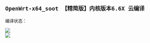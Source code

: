 ## `OpenWrt-x64_soot 【精简版】内核版本6.6X 云编译`
编译状态：

<a href="https://github.com/gxnas/OpenWrt_Build_x64_soot/actions/workflows/OpenWrt_Build_x64_soot.yml">
    <img src="https://github.com/gxnas/OpenWrt_Build_x64_soot/actions/workflows/OpenWrt_Build_x64_soot.yml/badge.svg?style=flat" />
</a>

</br>
<a href="https://github.com/gxnas/OpenWrt_Build_x64_soot/actions/workflows/compile.yml">
    <img src="https://github.com/gxnas/OpenWrt_Build_x64_soot/actions/workflows/compile.yml/badge.svg?style=flat" />
</a>

